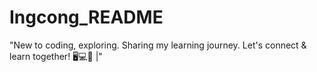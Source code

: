 # Ingcong_README
"New to coding, exploring. Sharing my learning journey. Let's connect &amp; learn together! 🖥️💻🌟 |"
